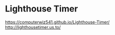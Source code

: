 # Lighthouse Timer

https://computerwiz541.github.io/Lighthouse-Timer/
http://lighthousetimer.us.to/
